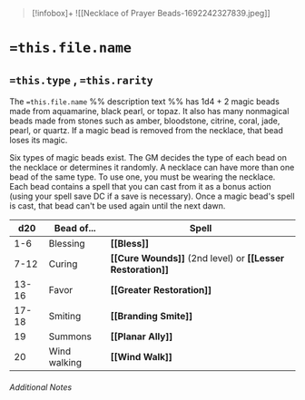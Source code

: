 
> [!infobox]+
> ![[Necklace of Prayer Beads-1692242327839.jpeg]]

# `=this.file.name`
## `=this.type` , `=this.rarity`

The `=this.file.name` %% description text %% has 1d4 + 2 magic beads made from aquamarine, black pearl, or topaz. It also has many nonmagical beads made from stones such as amber, bloodstone, citrine, coral, jade, pearl, or quartz. If a magic bead is removed from the necklace, that bead loses its magic.

Six types of magic beads exist. The GM decides the type of each bead on the necklace or determines it randomly. A necklace can have more than one bead of the same type. To use one, you must be wearing the necklace. Each bead contains a spell that you can cast from it as a bonus action (using your spell save DC if a save is necessary). Once a magic bead's spell is cast, that bead can't be used again until the next dawn.  
  

|d20|Bead of...|Spell|
|---|---|---|
|1-6|Blessing|**[[Bless]]**|
|7-12|Curing|**[[Cure Wounds]]** (2nd level) or **[[Lesser Restoration]]**|
|13-16|Favor|**[[Greater Restoration]]**|
|17-18|Smiting|**[[Branding Smite]]**|
|19|Summons|**[[Planar Ally]]**|
|20|Wind walking|**[[Wind Walk]]**|
###### Additional Notes